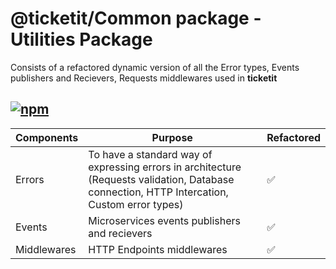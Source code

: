 # @ticketit/Common package - Utilities Package
Consists of a refactored dynamic version of all the Error types, Events publishers and Recievers, Requests middlewares used in **ticketit**

[![npm](https://img.shields.io/npm/v/@ticketit/common?color=CC3534&label=%40ticketit%2Fcommon&style=flat-square)](https://www.npmjs.com/package/@ticketit/common)
---

Components | Purpose | Refactored
-----------|----------|------------
Errors | To have a standard way of expressing errors in architecture (Requests validation, Database connection, HTTP Intercation, Custom error types) | ✅
Events | Microservices events publishers and recievers | ✅
Middlewares | HTTP Endpoints middlewares  | ✅
